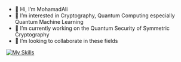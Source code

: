 - 👋 Hi, I’m MohamadAli
- 👀 I’m interested in Cryptography, Quantum Computing especially Quantum Machine Learning
- 🌱 I’m currently working on the Quantum Security of Symmetric Cryptography 
- 💞️ I’m looking to collaborate in these fields

<!---
w0h4w4d4li/w0h4w4d4li is a ✨ special ✨ repository because its `README.md` (this file) appears on your GitHub profile.
You can click the Preview link to take a look at your changes.
--->
[![My Skills](https://skillicons.dev/icons?i=js,html,css,wasm)](https://skillicons.dev)
